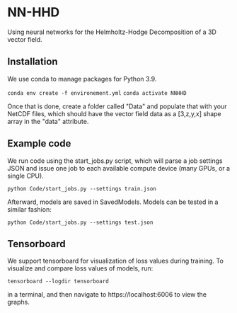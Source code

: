 # NN-HHD
Using neural networks for the Helmholtz-Hodge Decomposition of a 3D vector field.


## Installation

We use conda to manage packages for Python 3.9.

`conda env create -f environement.yml`
`conda activate NNHHD`

Once that is done, create a folder called "Data" and populate that with your NetCDF files, which should have the vector field data as a [3,z,y,x] shape array in the "data" attribute.

## Example code

We run code using the start_jobs.py script, which will parse a job settings JSON and issue one job to each available compute device (many GPUs, or a single CPU).

`python Code/start_jobs.py --settings train.json`

Afterward, models are saved in SavedModels. Models can be tested in a similar fashion:

`python Code/start_jobs.py --settings test.json`

## Tensorboard 

We support tensorboard for visualization of loss values during training. To visualize and compare loss values of models, run:

`tensorboard --logdir tensorboard`

in a terminal, and then navigate to https://localhost:6006 to view the graphs.